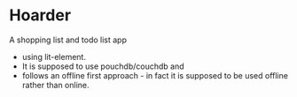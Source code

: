 # Hoarder
A shopping list and todo list app 

- using lit-element. 
- It is supposed to use pouchdb/couchdb and 
- follows an offline first approach - in fact it is supposed to be used
offline rather than online. 

